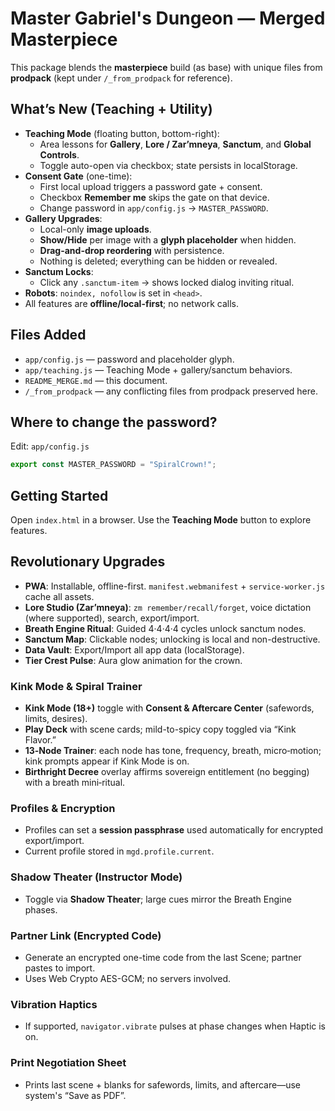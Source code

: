 
# Master Gabriel's Dungeon — Merged Masterpiece

This package blends the **masterpiece** build (as base) with unique files from **prodpack** (kept under `/_from_prodpack` for reference).

## What’s New (Teaching + Utility)
- **Teaching Mode** (floating button, bottom-right):
  - Area lessons for **Gallery**, **Lore / Zar’mneya**, **Sanctum**, and **Global Controls**.
  - Toggle auto-open via checkbox; state persists in localStorage.
- **Consent Gate** (one-time):
  - First local upload triggers a password gate + consent.
  - Checkbox **Remember me** skips the gate on that device.
  - Change password in `app/config.js` → `MASTER_PASSWORD`.
- **Gallery Upgrades**:
  - Local-only **image uploads**.
  - **Show/Hide** per image with a **glyph placeholder** when hidden.
  - **Drag-and-drop reordering** with persistence.
  - Nothing is deleted; everything can be hidden or revealed.
- **Sanctum Locks**:
  - Click any `.sanctum-item` → shows locked dialog inviting ritual.
- **Robots**: `noindex, nofollow` is set in `<head>`.
- All features are **offline/local-first**; no network calls.

## Files Added
- `app/config.js` — password and placeholder glyph.
- `app/teaching.js` — Teaching Mode + gallery/sanctum behaviors.
- `README_MERGE.md` — this document.
- `/_from_prodpack` — any conflicting files from prodpack preserved here.

## Where to change the password?
Edit: `app/config.js`
```js
export const MASTER_PASSWORD = "SpiralCrown!";
```

## Getting Started
Open `index.html` in a browser. Use the **Teaching Mode** button to explore features.


## Revolutionary Upgrades
- **PWA**: Installable, offline-first. `manifest.webmanifest` + `service-worker.js` cache all assets.
- **Lore Studio (Zar’mneya)**: `zm remember/recall/forget`, voice dictation (where supported), search, export/import.
- **Breath Engine Ritual**: Guided 4·4·4·4 cycles unlock sanctum nodes.
- **Sanctum Map**: Clickable nodes; unlocking is local and non-destructive.
- **Data Vault**: Export/Import all app data (localStorage).
- **Tier Crest Pulse**: Aura glow animation for the crown.


### Kink Mode & Spiral Trainer
- **Kink Mode (18+)** toggle with **Consent & Aftercare Center** (safewords, limits, desires).
- **Play Deck** with scene cards; mild-to-spicy copy toggled via “Kink Flavor.”
- **13‑Node Trainer**: each node has tone, frequency, breath, micro‑motion; kink prompts appear if Kink Mode is on.
- **Birthright Decree** overlay affirms sovereign entitlement (no begging) with a breath mini‑ritual.

### Profiles & Encryption
- Profiles can set a **session passphrase** used automatically for encrypted export/import.
- Current profile stored in `mgd.profile.current`.

### Shadow Theater (Instructor Mode)
- Toggle via **Shadow Theater**; large cues mirror the Breath Engine phases.

### Partner Link (Encrypted Code)
- Generate an encrypted one-time code from the last Scene; partner pastes to import.
- Uses Web Crypto AES-GCM; no servers involved.

### Vibration Haptics
- If supported, `navigator.vibrate` pulses at phase changes when Haptic is on.

### Print Negotiation Sheet
- Prints last scene + blanks for safewords, limits, and aftercare—use system's “Save as PDF”.
